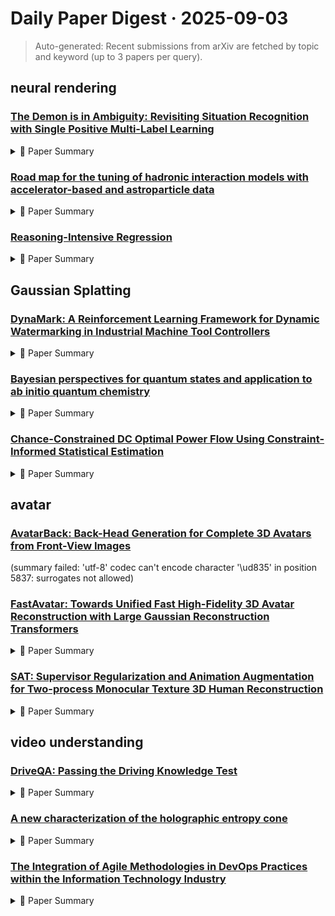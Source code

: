 # Daily Paper Digest · 2025-09-03
> Auto-generated: Recent submissions from arXiv are fetched by topic and keyword (up to 3 papers per query).

## neural rendering

### [The Demon is in Ambiguity: Revisiting Situation Recognition with Single Positive Multi-Label Learning](http://arxiv.org/pdf/2508.21816v1)


<!--break-out-of-list-->
<details markdown="1">
<summary>📄 Paper Summary </summary>

### 1. Task / Problem
- Verb Classification in Context Recognition

### 2. Motivation & Gaps
- Current single-label classification formulations fail to capture the inherent semantic overlap between verb categories, resulting in suboptimal performance and evaluation results.

- **Related work challenges:**
  - Current approaches to verb classification: Treating verb classification as a multi-class classification problem misrepresents the nature of visual event recognition.
  - Yatskar et al. [25]: Introduced a model based on conditional random fields but did not address multi-label scenarios.
  - Pratt et al. [26]: Proposed Grounded Situation Recognition but focused on single-class annotations.
  - Recent works [17], [18]: Focused on large-scale vision-language models without exploring multi-label annotations.
  - Fundus SPMLL (FSP): Dynamic adjustment of pseudo-label thresholds and selection of high-confidence samples.
  - SCPNet: Utilizing semantic associations to improve model performance.
  - HSPNet: Exploring inherent label-group dependency and refining label features.
  - SigRL: Capturing multi-label correlations via graph structures.
  - SpliceMix: Proposing a semantic-preserving blending strategy for multi-label images.
  - N/A: N/A
  - CRF (CVPR 16’): Limited accuracy in verb classification.
  - RE-VGG (CVPR 20’): Struggles with multi-label annotations.
  - JSL (ECCV 20’): Ineffective handling of class semantic similarity.
  - GSRTR (BMVC 21’): Inability to leverage label correlation effectively.
  - CoFormer (CVPR 22’): Does not utilize graph-based approaches.
  - ClipSitu (W ACV 24’): Lacks a structured approach to label correlation.
  - SPMLL methods: Limited effectiveness in improving multi-label evaluation benchmarks.
  - SCPNet: Marginal MAP gains despite using a GCN module.
  - ROLE method: Stabilizes training but reduces Top-1 accuracy.
  - Multi-label learning from single positive labels: Inability to effectively handle ambiguity in verb classification.
  - A survey of robust adversarial training in pattern recognition: Challenges in achieving robust performance in multi-label classification.
  - Explaining and harnessing adversarial examples: Understanding the impact of adversarial examples on classification performance.
  - N/A: N/A

### 3. Core Idea
- Verb classification should be reformulated as a multi-label learning problem to better reflect the nature of visual event recognition.

### 4. Method
- **Pipeline**: Formulate verb classification as a single forward multi-label learning (SPMLL) problem.
- **Architecture / Loss / Training**: GE-VerbMLP combines GNNs and adversarial training for robust performance.
- **Complexity / Resources**: Constructing a full training-set adjacency matrix incurs high computational costs.

### 5. Experiments
- **Datasets & Metrics**: Created a large-scale multi-label evaluation benchmark to enable proper evaluation of SR models.
- **Baselines**: Adversarial Training, BCE, CE (CLIPSitu), CRF (CVPR 16’), ClipSitu (W ACV 24’), CoFormer (CVPR 22’), FGSM, Focal, GSRTR (BMVC 21’), JSL (ECCV 20’), N/A, PGD, RE-VGG (CVPR 20’), SPMLL BCE-LS, SPMLL EM, SPMLL EPR, SPMLL ROLE, SPMLL SCPNet, SPMLL SMILE, SPMLL SPLC, SPMLL W AN, Traditional multi-class classification methods
- **Main Results**: GE-VerbMLP improves multi-label accuracy by over 3% while maintaining competitive top-1/5 performance.
- **Ablations**: Ablation studies indicate that both GCN and adversarial training contribute positively to multi-label classification performance.
- **Limitations / Stress Tests**: Adversarial training methods FGSM and PGD do not hurt Top-1 and Top-5 accuracy, but PGD yields higher MAP performance.

### 6. Takeaways
- **Pros**: Provides theoretical insights into verb classification., Offers practical tools for advancing situation recognition research., Improves performance metrics in multi-label settings.
- **Cons**: Requires extensive empirical analysis to validate the SPMLL approach., Challenges in annotating large-scale datasets in a multi-label manner.
- **Future Work**: Explore further applications of SPMLL in other domains., Develop more efficient annotation strategies for multi-label datasets., Investigate the impact of label correlations on model performance.

</details>

### [Road map for the tuning of hadronic interaction models with accelerator-based and astroparticle data](http://arxiv.org/pdf/2508.21796v1)


<!--break-out-of-list-->
<details markdown="1">
<summary>📄 Paper Summary </summary>

### 1. Task / Problem
- Measurement of b-quark production cross-section

### 2. Motivation & Gaps
- The study aims to measure the b-quark production cross-section in proton-proton collisions at different energy levels.

- **Related work challenges:**
  - Current event generators: Inconsistency with astroparticle data
  - Phenomenological models inspired by Quantum Chromodynamics: Cannot guarantee completeness or correctness over the full phase space
  - Previous generations of astroparticle experiments: Not precise enough for accurate event generation.
  - QCD-inspired phenomenological models: May not be entirely correct nor complete across the entire phase-space.
  - Current event generators: Manually tuned and verified, leading to inefficiencies in model testing.
  - Workshops at CERN: Lack of cross-section data for hadronic interaction models
  - Wuppertal workshop discussions: Deficits and tuning of hadronic interaction models
  - EPOS and QGSJet models: Need to reliably extrapolate from hadron-hadron to hadron-nucleus and nucleus-nucleus interactions.
  - Sibyll: Inclusion of Glauber and extended superposition models for accurate heavy ion collision modeling.
  - Pythia: Modeling nuclear interactions in air showers with accurate event generation.
  - Conex: Limited to calculating some air shower observables.
  - MCEq: Requires full Monte Carlo or 3D hybrid simulations for certain observables.
  - Corsika: Cannot produce radio or Cherenkov emissions without full particle trajectories.
  - N/A: Global tuning will likely reveal discrepancies between models and data.
  - N/A: Hidden systematic effects in the measurements may exist that are not covered by the quoted uncertainties.
  - N/A: Models may lack the necessary physical content, robustness, and flexibility to reproduce all available measurements.
  - Current event generators for air showers: Significant spread in predictions for hadron multiplicity in proton-oxygen collisions.
  - LHC experiments with oxygen beams: Limited data on hadronic interactions in air showers due to previous focus on proton-proton and lead-lead collisions.
  - Astroparticle experiments: Need for large apertures to measure high-energy cosmic rays and the challenge of tuning event generators due to uncertainties in mass number.
  - Previous studies on muon production in air showers: Inconsistent predictions of muon densities and production depths across different event generators.
  - LHC data integration into tuning models: Persistent discrepancies in muon counts despite incorporating LHC data.
  - Core-corona model studies: Insufficient resolution of muon deficit in air shower simulations.
  - Standard Model uncertainties: Insufficient increase in muon number Nµ and muon production depth Xµ,max to align with data from the Pierre Auger Observatory.
  - Sibyll⋆: Inability to consistently describe the mean and variance of Xmax in air showers due to inelasticity enhancement.
  - Strangeball model: Constraints from measured shower-to-shower fluctuations of the muon number require strangeness enhancements at the TeV scale.
  - Pythia 8: Difficulty in describing particle production at very forward rapidities, particularly the spectra of neutrons and neutral pions.
  - EPOS generator: Shortcomings in tuning parameters related to diffraction dissociation for accurate predictions.
  - Sibyll: Inability to accurately simulate air showers and forward physics.
  - Existing tuning methods for HEP data: Limited to small subsets of parameters and not feasible for EAS data.
  - Rivet software for particle physics: Not designed to handle air shower data effectively.
  - Bayesian tuning approaches: Need for fast air shower simulations and integration with existing frameworks.
  - Rivet software: Decoupling from the Rivet release cycle and adapting to new translators.
  - Pythia 8/Angantyr: Poor integration with air shower simulation codes.
  - Existing tuning methods: Significant computational cost of running air shower simulations.
  - EPOS: Focus on heavy-ion collisions
  - Pythia: Primarily developed for high-energy particle physics
  - Sibyll and QGSJet: Designed for extensive air shower modeling
  - EPOS LHC-R: Simplified hadronization in high-energy environments compared to EPOS4.
  - QGSJet-III: Incorporating higher twist corrections and improving pion exchange treatment.
  - Sibyll: Balancing simplicity with the need for accurate physics in extensive air shower simulations.
  - Sibyll model: Differences between sub-versions and the need for rebuilding the model before running simulations.
  - Pythia 8: Handling nuclear targets and tuning parameters at runtime without recompiling the code.
  - UrQMD: Transitioning from central collision areas to peripheral interactions and the complexity of potential interactions.
  - Corsika: Limited parallelization possibilities and increasingly difficult maintenance.
  - Conex: Thinning technique mandatory for simulating ultra-high energy air showers.
  - MCEq: N/A
  - CRPropa: Not expected to be used for event generator tuning.
  - CRPropa: Uncertainties in hadronic interaction models leading to flux differences for high-energy neutrinos and photons.
  - Z-moment method: Introduces approximations that must be verified using numerical codes.
  - ALICE: Theoretical uncertainties in event generators that interpret air shower data.
  - ALICE measurements of strangeness enhancement: Understanding the modification of hadronization in dense final states and its dependence on charged-particle multiplicity.
  - LHCb measurements of D and B meson production: Constraining parton distribution functions and understanding multiplicity-dependent effects.
  - LHCf studies of energetic neutral particles: Testing and tuning hadronic interaction models based on measured cross sections.
  - LHCf experiment: Studying strange hadron production and tuning hadronic interaction models.
  - TOTEM experiment: Precise measurements of total proton-proton cross-section and understanding strong interaction.
  - FASER experiment: Searching for new, very light and weakly interacting particles.
  - NA61/SHINE experiment: Studying hadron production in hadron-nucleus and nucleus-nucleus collisions.
  - Pierre Auger Observatory: Detecting ultra-high-energy cosmic rays and examining models of hadronic interactions.
  - Ref. [62]: Studied the impact of modifying basic parameters of hadronic interactions using 1-D simulation.
  - Auger measurements: Modifications conflict with measurements of the proton-air cross section.
  - IceCube Neutrino Observatory: Inconsistencies in modeling GeV and TeV muons within post-LHC models.
  - KASCADE: The observed discrepancies between simulations and data have to be attributed to the models.
  - KASCADE-Grande: Models systematically underpredict the muon content of the showers.
  - WHISP meta-analysis: Diversity of measurements makes direct comparison difficult.
  - N/A: The muon content of air showers shows inconsistencies across different experiments, complicating energy estimation.
  - Established automatic tuning methods: Require the construction of a surrogate model, which adds complexity and suffers from the curse of dimensionality.
  - Direct tuning via stochastic gradient descent (SGD): Exploding gradients and the need for careful gradient computation.
  - N/A: N/A
  - N/A: N/A
  - N/A: N/A
  - N/A: N/A
  - A. Abdul Halim et al. (2024): Testing hadronic-model predictions of depth of maximum of air-shower profiles.
  - Maximilian Reininghaus et al. (2021): Air shower genealogy for muon production.
  - Eric Armengaud et al. (2007): Propagation of UHE cosmic rays and gamma-rays.
  - N/A: N/A
  - Characteristics of the diffuse astrophysical electron and tau neutrino flux with six years of IceCube high energy cascade data: N/A
  - Angular dependence of the atmospheric neutrino flux with IceCube data: N/A
  - Improved Characterization of the Astrophysical Muon–neutrino Flux with 9.5 Years of IceCube Data: N/A
  - Measurement of B+, B0 and Λ0 b production in pPb collisions at √sNN = 8.16 TeV: Understanding the differences in production mechanisms between pp and pPb collisions.
  - Measurement of the Prompt D0 Nuclear Modification Factor in p-Pb Collisions at sNN=8.16 TeV: Accurately measuring nuclear effects in heavy-ion collisions.

### 3. Core Idea
- To provide precise measurements of b-quark production cross-sections to enhance the understanding of quantum chromodynamics (QCD).

### 4. Method
- **Pipeline**: Data collection from pp collisions followed by analysis using advanced statistical methods.
- **Architecture / Loss / Training**: Utilizes a surrogate model and stochastic gradient descent for parameter tuning.
- **Complexity / Resources**: Utilized high-energy particle colliders and sophisticated detection equipment.

### 5. Experiments
- **Datasets & Metrics**: Data from 7 and 13 TeV pp collisions analyzed for b-quark production.
- **Baselines**: ALICE, CRPropa 2.0, Classic tuning, Conex, Corsika 8, Current event generators, Current event generators tuned to accelerator data, DPMJET, DPMJET-III, DPMJet, Default Pythia 8 settings, EPOS, EPOS LHC, EPOS LHC-R, EPOS-LHC, EPOS4, FLUKA, Fluka, Global tuning, HDPM, Heitler model, LHCb, LHCf, Monash 2013 tune, N/A, NeXus 2, Previous generations of astroparticle experiments, Previous measurements of b-quark production, Pythia, Pythia 8, Pythia 8 tuning campaigns, Pythia 8/Angantyr, QGSJET, QGSJET-II-04, QGSJet, QGSJet-II-04, QGSJet-II.04, QGSJet-III, SIBYLL, Sibyll, Sibyll 2.1, Sibyll 2.3, Sibyll 2.3d, Sibyll⋆, Theoretical predictions from QCD models, Ur QMD, UrQMD, VENUS
- **Main Results**: The measured cross-sections provide new insights into b-quark production mechanisms.
- **Ablations**: Further studies needed to refine the tuning process and validate against real data.
- **Limitations / Stress Tests**: The necessity for fast air shower simulations was highlighted.

### 6. Takeaways
- **Pros**: Improved event generators can benefit a wide range of applications., Accurate predictions of event signatures can enhance data analysis methods., Unified tuning can reduce background contamination in rare event searches.
- **Cons**: Current models are inconsistent with astroparticle data., Tuning requires significant adjustments to existing phenomenological models.
- **Future Work**: Further research on integrating accelerator and astroparticle data., Development of new experimental designs based on improved event generators., Exploration of machine learning methods for better event generation.

</details>

### [Reasoning-Intensive Regression](http://arxiv.org/pdf/2508.21762v1)


<!--break-out-of-list-->
<details markdown="1">
<summary>📄 Paper Summary </summary>

### 1. Task / Problem
- Mathematical Error Detection and Essay Grading

### 2. Motivation & Gaps
- The paper addresses the need for accurate error detection in mathematical solutions and the evaluation of AI responses against reference answers.

- **Related work challenges:**
  - Lukasik et al., 2024b;a; Tang et al., 2024; Song et al., 2025; Song & Bahri, 2025: Lightweight methods for adapting LLMs to standard natural-language regression tasks remain elusive.
  - Merrill & Sabharwal, 2024: RiR problems require explicit step-by-step problem decomposition or reasoning.
  - Kimi Team, 2025; Ankner et al., 2024a: Existing scoring paradigms assume orders-of-magnitude more labels and compute than what is available in lightweight application-specific regimes.
  - Su et al. (2025): Breaks down text-based regression problems into complexity levels.
  - Breton et al. (2025): Demonstrates the inadequacy of NMSE for RiR problems.
  - Zheng et al. (2024): Tests models' ability to predict mathematical solution errors.
  - MIPRO: Existing prompt optimizers typically seek to improve based on individual failures.
  - GEPA: Optimizing prompts for RiR tasks requires different design choices due to the importance of patterns across examples.
  - N/A: N/A
  - gpt-4.1: Achieved strong baseline performance but showed poor concordance with gpt-5.
  - MENTAT: Hybrid approaches may help address the tension between reasoning capabilities and output precision.
  - N/A: N/A
  - N/A: N/A
  - Wang et al., 2024a: Propose a fusion-of-experts method for supervised learning.
  - Lukasik et al., 2024b: Demonstrate optimization challenges for regression tasks with decoder-only Transformers.
  - Nguyen et al., 2024: Introduce an 'embed-then-regress' framework for regression tasks.
  - Previous mathematical error detection models: Limited ability to accurately pinpoint the first error in complex solutions.
  - Existing evaluation frameworks for LLMs: Inadequate metrics for assessing the quality of generated responses.
  - Mathematical Error Detection: Identifying the first incorrect step in a solution.
  - Pairwise RAG Comparison: Assessing truthfulness, helpfulness, and completeness of AI responses.
  - Mathematical Error Detection: Identifying the first error in a mathematical solution.
  - Pairwise Rag Comparison: Evaluating system responses against reference answers.
  - Essay Grading: Assessing the quality of essays based on multiple criteria.

### 3. Core Idea
- Develop a systematic approach to detect errors in mathematical solutions and evaluate AI-generated responses against established references.

### 4. Method
- **Pipeline**: Segment solutions into atomic steps, identify errors, and calculate scores based on correctness.
- **Architecture / Loss / Training**: Utilizes MLP and NeoBERT architectures with Weighted CCC and NMSE loss functions.
- **Complexity / Resources**: Training conducted using PyTorch with specified hyperparameters and early stopping techniques.

### 5. Experiments
- **Datasets & Metrics**: Utilized datasets for mathematical error detection and pairwise RAG comparison, with metrics based on correctness scores.
- **Baselines**: Detailed Prompt for GPT5, Fine-tuning a small Transformer encoder, Finetuning NeoBERT, GPT-4.1, GPT-5, MENTAT, N/A, NeoBERT, Previous error detection methods, Previous mathematical error detection models, Prompting a large language model, Reference answers, Standard LLM evaluation metrics, gpt-4.1, gpt-5
- **Main Results**: Scores are generated based on the fraction of correct steps before the first error.
- **Ablations**: Ablation studies were conducted to assess the impact of different model configurations on performance.
- **Limitations / Stress Tests**: The study acknowledges limitations in generalizability and the need for further testing across diverse mathematical problems.

### 6. Takeaways
- **Pros**: MENTAT delivers consistent improvements in quality., It effectively combines deep reasoning capabilities with precise numerical predictions., The method is lightweight and adaptable to small training sets.
- **Cons**: Standard prompt engineering techniques struggle with high precision needed for RiR., Existing methods often fail to learn RiR problems effectively., MENTAT still leaves large headroom for improvement in many RiR settings.
- **Future Work**: Explore further enhancements to MENTAT for better performance., Investigate additional lightweight methods for RiR., Expand the benchmark to include more diverse RiR tasks.

</details>

## Gaussian Splatting

### [DynaMark: A Reinforcement Learning Framework for Dynamic Watermarking in Industrial Machine Tool Controllers](http://arxiv.org/pdf/2508.21797v1)


<!--break-out-of-list-->
<details markdown="1">
<summary>📄 Paper Summary </summary>

### 1. Task / Problem
- Dynamic watermarking in industrial control systems

### 2. Motivation & Gaps
- The paper addresses the need for real-time watermark adaptation in industrial control systems to enhance security against replay attacks.

- **Related work challenges:**
  - Existing watermarking methods: Assume static conditions and do not adapt to dynamic changes in MTC behavior.
  - Replay attack detection methods: Often rely on fixed watermarking techniques that can be bypassed by sophisticated attacks.
  - Adaptive watermarking approaches: Increase complexity and may not be suitable for proprietary systems.
  - Mo et al. [17]: Proposed Dynamic Watermarking (DWM) but limited by LTI-Gaussian assumptions.
  - Various watermarking frameworks: Assume stationary LTI dynamics and cannot adapt to dynamic changes.
  - Control-theoretic optimization approaches: Static watermark statistics hinder performance in time-varying systems.
  - Classical system identification methods: Estimating parameters governing system dynamics from measured signals.
  - Nonlinear dynamic systems modeling: Capturing nonlinearities in system behavior.
  - Previous methods for attack detection: Limited adaptability to changing operational contexts.
  - Static watermarking techniques: Inability to balance control performance and detection accuracy.
  - Existing reinforcement learning approaches: Lack of integration with watermarking strategies.
  - Existing watermarking techniques: Often degrade system performance or lack adaptability to changing conditions.
  - Traditional detection methods: May not effectively balance detection accuracy and control performance.
  - Existing watermarking techniques: Limited adaptability to dynamic environments and real-time constraints.
  - Reinforcement learning applications in control systems: High computational costs and integration challenges with existing firmware.
  - Optimization-based watermarking paradigms: These paradigms offer closed-form expressions but struggle with non-linear time-variant dynamics.
  - Security of smart manufacturing systems: Dependence on stationary assumptions
  - Big data analytics for smart factories: Inadequate for dynamic environments
  - Cybersecurity guidelines for manufacturing factories: Limited adaptability to changing threats
  - Detecting integrity attacks on SCADA systems: Existing methods may not effectively handle dynamic environments.
  - Robust physical watermarking for control systems: Challenges in maintaining integrity under various attack scenarios.
  - Sequential detection of replay attacks: Need for improved detection mechanisms in complex systems.
  - Previous watermarking techniques: Limited effectiveness against sophisticated attacks.
  - Existing detection methods: High false alarm rates in the absence of attacks.
  - Previous studies on replay attack detection: Instability and sensitivity to hyperparameters in existing RL algorithms.
  - Previous watermarking techniques: Lack of adaptability to dynamic environments and real-time constraints.
  - Reinforcement learning applications in control systems: Insufficient focus on watermarking and security aspects.

### 3. Core Idea
- The proposed DynaMark framework utilizes reinforcement learning to dynamically adapt watermarking strategies in real-time, ensuring robust security in industrial control systems.

### 4. Method
- **Pipeline**: The DynaMark framework operates through a multi-rate online decision-making pipeline that integrates various strobes for data acquisition and processing.
- **Architecture / Loss / Training**: The architecture employs a DDPG implementation with specific hyperparameters tailored for both numerical studies and physical testbeds.
- **Complexity / Resources**: The system is designed to operate efficiently with a focus on deterministic timing and minimal resource overhead.

### 5. Experiments
- **Datasets & Metrics**: The experiments utilize a physical testbed and numerical simulations to evaluate the performance of the DynaMark framework.
- **Baselines**: Classical detection methods, Constant variance watermarking methods, Constant-covariance watermarking schemes, Constant-variance watermarking methods, Constant-variance watermarking techniques, High-variance baseline, High-variance watermark (Ut = 2.5×10^-3), Low-variance watermark (Ut = 10^-9), No watermark baseline, Non-watermarked control systems, Optimization-based baselines, Standard DDPG implementations, Static watermarking methods, Statistical detection techniques, Traditional attack detection algorithms, Traditional watermarking methods, Traditional watermarking techniques
- **Main Results**: DynaMark demonstrates superior adaptability and security performance compared to baseline methods.
- **Ablations**: Ablation studies highlight the impact of various hyperparameters on the performance of the watermarking strategy.
- **Limitations / Stress Tests**: The framework's performance may be limited by the computational resources available in real-time scenarios.

### 6. Takeaways
- **Pros**: Significant reduction in watermark energy consumption., Maintains control performance while enhancing detection capabilities., Adapts to dynamic changes in system behavior.
- **Cons**: Increased complexity in implementation., Dependence on real-time feedback may limit performance in certain scenarios., Potential challenges in proprietary system integration.
- **Future Work**: Explore integration with more complex MTC architectures., Investigate further optimization of the reward function., Develop methods for better handling of non-linear dynamics.

</details>

### [Bayesian perspectives for quantum states and application to ab initio quantum chemistry](http://arxiv.org/pdf/2508.21729v1)


<!--break-out-of-list-->
<details markdown="1">
<summary>📄 Paper Summary </summary>

### 1. Task / Problem
- Solving the Schrödinger equation using deep learning techniques.

### 2. Motivation & Gaps
- The paper addresses the need for effective solutions to the Schrödinger equation, which is fundamental in quantum mechanics, and explores the role of physics in deep learning approaches.

- **Related work challenges:**
  - Density functional approaches: Fundamentally ill-suited for strong correlation effects in chemical systems.
  - Quantum Monte Carlo approaches: Favoring first quantized representation, which may not capture all aspects of many-electron states.
  - Machine learning models: Need for efficient representations of many-electron states to inform chemical behavior.
  - FermiNet: Requires efficient evaluation of local energy for complex wavefunction models.
  - PauliNet: Struggles with the computational cost of second quantized representations.
  - Backflow wavefunctions: Fixed parameterizations limit flexibility in modeling correlated physics.
  - Correlator Product States (CPS): The complexity of CPS grows exponentially with the size of the plaquettes, making it intractable for large systems.
  - Mean-field treatments: Mean-field approaches neglect electron correlations, requiring quantum fluctuations for accurate descriptions.
  - Data-driven techniques: There is no general recipe for designing plaquettes to achieve optimal approximations for quantum states.
  - Kernel models: Need for a practical evaluation method for models with an exponentially large set of features.
  - Gaussian process regression: Capturing arbitrary correlations without specifying a restricted set of plaquettes.
  - Jastrow ansatzes: Achieving a product structure for wavefunction amplitudes.
  - Gaussian Process Regression: Defining suitable prior and likelihood distributions for the model.
  - Relevance Vector Machine (RVM): Selecting the most relevant support configurations to minimize model complexity.
  - Bayesian modeling principles: Balancing the trade-off between model sparsity and accuracy.
  - Ref. [44]: Demonstrates the accuracy of RVM in selecting relevant support configurations.
  - Ref. [49]: Introduces a method to improve GPS by removing the need for discrete support configurations.
  - Ref. [53]: Explores the application of supervised learning in quantum state tomography.
  - Ref. [61]: Application of Bayesian sweeping protocol for effective supervised learning from limited data.
  - Ref. [49]: Evaluating the quality of the learned state in terms of overlap with the target state.
  - Ref. [50]: Optimization of prior and noise levels to avoid overfitting.
  - Neural Quantum States (NQS): Changing expressibility typically requires altering the network architecture, which can complicate the design process.
  - Variational Monte Carlo (VMC): Efficient evaluation of expectation values in high-dimensional Hilbert spaces.
  - Reference [75]: The application has so far remained limited to small system sizes due to an increase in the computational cost of the model evaluation.
  - Boys-localized orbitals: Complexity in representing and learning the wavefunction in canonical basis.
  - Autoregressive GPS variants: Challenges in accurately representing signed target states in higher-dimensional systems.
  - Fermionic GPS models: Need for explicit anti-symmetrization to capture electronic structure accurately.
  - Backflow construction: Increased computational complexity for scaling the approach.
  - Tensor network states: Need for effective representations in machine learning beyond quantum states.
  - Variational methods in quantum chemistry: Lack of accurate reference energies for complex systems.
  - Ref. [102]: Alternative input encoding methods for greyscale values.
  - Ref. [137]: Comparison with state-of-the-art approaches for classification accuracy.
  - N/A: Generalization of the model beyond the training data.
  - Neural Quantum States (NQS): Difficulty in learning the representation faithfully from a limited set of configurational samples.
  - Variational Monte Carlo (VMC): Numerical approaches influenced by noise, hindering reliable physical behavior estimation.
  - Gaussian Process State (GPS): Limited success in quantum chemistry despite potential advantages.
  - Gaussian processes for machine learning: N/A
  - Approximating strongly correlated wave functions with correlator product states: N/A
  - Explicitly correlated electronic structure theory for complex systems: N/A
  - Gaussian Process States: A Data-Driven Representation of Quantum Many-Body Physics: Limited scalability and efficiency in representing complex quantum states.
  - A Bayesian inference framework for compression and prediction of quantum states: Challenges in accurately predicting quantum states with existing frameworks.
  - Learning ground states of gapped quantum Hamiltonians with Kernel Methods: Difficulty in learning ground states effectively using traditional methods.
  - Solving many-electron Schrödinger equation using deep neural networks: Complexity of many-electron systems and the need for accurate solutions.
  - Ab initio quantum chemistry with neural-network wave-functions: Integrating neural networks with quantum chemistry principles.
  - Backflow Transformations via Neural Networks for Quantum Many-Body Wave Functions: Enhancing the expressivity of neural networks for quantum states.
  - N/A: N/A

### 3. Core Idea
- The paper proposes a framework for using deep learning to find gold-standard solutions to the Schrödinger equation, emphasizing the balance between physics-based approaches and data-driven methods.

### 4. Method
- **Pipeline**: The method involves training deep learning models on quantum mechanical data to predict wave functions and energy states.
- **Architecture / Loss / Training**: Utilizes neural network architectures optimized through loss functions that reflect physical accuracy.
- **Complexity / Resources**: The approach requires significant computational resources due to the complexity of quantum systems.

### 5. Experiments
- **Datasets & Metrics**: Experiments are conducted on datasets derived from quantum mechanical simulations, with metrics focusing on accuracy and computational efficiency.
- **Baselines**: Backflow wavefunctions, Canonical basis of Hartree-Fock orbitals, Classical GPS, Correlator Product States (CPS), Density functional approaches, Direct least squares minimization, FermiNet, Gaussian process regression models, Jastrow ansatzes, Mean-field (e.g. Hartree–Fock), Mean-field treatments, N/A, Neural Quantum States, Neural networks, Non-autoregressive GPS model, Other machine learning approaches, PauliNet, Quantum Monte Carlo approaches, Random selection of support configurations, Ref. [137], Standard Bayesian optimization techniques, Standard Gaussian Process models, State-of-the-art ML approaches, State-of-the-art ML methods for MNIST classification, Stochastic gradient descent (Adam), Tensor network representations, Traditional quantum chemistry methods, Traditional quantum state representation methods, Traditional wavefunction models
- **Main Results**: The proposed method demonstrates superior accuracy in predicting quantum states compared to traditional methods.
- **Ablations**: Ablation studies indicate the importance of specific architectural choices in improving model performance.
- **Limitations / Stress Tests**: The method faces limitations in scalability and may struggle with highly complex systems.

### 6. Takeaways
- **Pros**: Efficient representations of many-electron states can improve accuracy in quantum chemistry., Bayesian modeling frameworks allow for unification of different paradigms., Machine learning principles can enhance the understanding of chemical behavior.
- **Cons**: Existing techniques may not adequately address strong correlation effects., Dependence on the choice of basis functions can limit applicability., Challenges in integrating machine learning with traditional quantum chemistry methods.
- **Future Work**: Further exploration of machine learning models for quantum states., Development of new algorithms to better handle strong correlation effects., Integration of Bayesian methods with existing quantum chemistry frameworks.

</details>

### [Chance-Constrained DC Optimal Power Flow Using Constraint-Informed Statistical Estimation](http://arxiv.org/pdf/2508.21687v1)


<!--break-out-of-list-->
<details markdown="1">
<summary>📄 Paper Summary </summary>

### 1. Task / Problem
- Optimization in power systems

### 2. Motivation & Gaps
- The study addresses the challenges in optimal power flow (OPF) under uncertainties due to wind power forecast errors.

- **Related work challenges:**
  - Existing chance-constrained OPF models: Typically assume Gaussian distributions for net load forecasting errors, which may not accurately represent real-world scenarios.
  - Gaussian Mixture Models (GMMs): Use multi-dimensional GMMs to model forecasting errors, leading to challenges in parameter estimation and overfitting due to the curse of dimensionality.
  - Dimensionality reduction techniques like PCA and latent variable models: They are problem-structure-agnostic and may discard spatial correlations among wind forecast errors.
  - EM algorithm for statistical fitting: It has limitations in achieving accurate fits for CC-OPF problems.
  - N/A: N/A
  - Classical approach to Gaussian MLE: High-dimensional statistical fitting with quadratic growth in parameters
  - Constraint-informed approach: Requires higher number of model fittings compared to classical approach
  - Classical approach to fitting distributions: Fails to handle heavy-tailed distributions like Cauchy, leading to poor performance in certain datasets.
  - Constraint-informed estimation: May still produce infeasible optimization models under certain statistical parameter estimates.
  - Wind integration in power systems: Operational challenges and possible solutions: Operational challenges in integrating wind power into existing power systems.
  - Robust optimal power flow solution using trust region and interior-point methods: Need for robust solutions in the presence of uncertainties.
  - Chance constrained programming for optimal power flow under uncertainty: Addressing the risk associated with uncertain power flows.
  - N/A: N/A

### 3. Core Idea
- The proposed approach integrates statistical estimation with chance-constrained optimization to improve decision-making in power dispatch under uncertainty.

### 4. Method
- **Pipeline**: The method involves transforming data to lower dimensions and applying maximum likelihood estimation (MLE) for Gaussian parameters.
- **Architecture / Loss / Training**: The architecture focuses on constraint-informed Gaussian mixture models (GMM) to enhance estimation accuracy.
- **Complexity / Resources**: The approach maintains computational efficiency while improving estimation accuracy.

### 5. Experiments
- **Datasets & Metrics**: The experiments utilize Synthetic-C and NordPool datasets to evaluate the performance of the proposed method.
- **Baselines**: Classical Constraint-Informed Statistical Fitting, Classical Gaussian MLE, Classical approach, Constraint-informed GMM, Constraint-informed approach, Existing chance-constrained OPF methods, Existing statistical fitting methods, High-dimensional GMM approaches, N/A, Robust AC Optimal Power Flow
- **Main Results**: The constraint-informed approach significantly reduces infeasibility and improves out-of-sample risk compared to classical methods.
- **Ablations**: Ablation studies indicate that zeroing GMM component means can improve classical fits but may degrade constraint-informed fits.
- **Limitations / Stress Tests**: The constraint-informed approach shows limitations in scenarios with skewed distributions, particularly in the NordPool dataset.

### 6. Takeaways
- **Pros**: Significant dimensionality reduction in uncertainty modeling., Improved statistical accuracy in forecasting., Enhanced optimization performance in power flow analysis.
- **Cons**: Potential challenges in parameter estimation for non-Gaussian distributions., Dependence on the accuracy of the underlying statistical models.
- **Future Work**: Explore further applications of the proposed methodology in other power system scenarios., Investigate the integration of real-time data for dynamic uncertainty modeling., Develop more robust algorithms for parameter estimation in high-dimensional settings.

</details>

## avatar

### [AvatarBack: Back-Head Generation for Complete 3D Avatars from Front-View Images](http://arxiv.org/pdf/2508.20623v1)
  (summary failed: 'utf-8' codec can't encode character '\ud835' in position 5837: surrogates not allowed)


### [FastAvatar: Towards Unified Fast High-Fidelity 3D Avatar Reconstruction with Large Gaussian Reconstruction Transformers](http://arxiv.org/pdf/2508.19754v1)


<!--break-out-of-list-->
<details markdown="1">
<summary>📄 Paper Summary </summary>

### 1. Task / Problem
- Avatar creation and representation

### 2. Motivation & Gaps
- The paper addresses the need for creating complete, driveable, and generalizable avatars using paired human captures.

- **Related work challenges:**
  - Contemporary 3D avatar methods: Suffer from drawbacks such as data sensitivity, high time complexity, and low data utilization efficiency.
  - Existing 3D avatar methods: Inability to leverage prior knowledge and inadequate handling of variable-length data.
  - Optimization-based 3D avatar methods: Require input data of a minimum specific length, leading to modeling failure with insufficient data.
  - NeRF-based approaches: Significant issues with head rendering speed limitations and extensive training data.
  - 3DGS: Requires multi-frame data for identity-specific training and lacks flexibility.
  - Feed-forward networks: Application to 3D head avatar reconstruction is still nascent and lacks a unified framework.
  - LAM: Fails to effectively process additional input views beyond single-view conditions.
  - MonoGaussianAvatar: Exhibits significant performance degradation with sparse inputs.
  - GaussianAvatar: Similar to MonoGaussianAvatar, struggles with limited input views.
  - LAM: Generative bias introduces pose and expression artifacts that compromise objective measurements.
  - MonoGaussianAvatar: While it shows gains in subjective assessments, it still requires a fixed number of input frames.
  - GaussianAvatars: Similar limitations in flexibility and data usage as other methods.
  - Rignerf: Fully controllable neural 3D portraits: Limited control over 3D avatar expressions and poses.
  - Flame-in-nerf: Neural control of radiance fields for free view face animation: Challenges in achieving high-quality animations from single images.
  - A morphable model for the synthesis of 3D faces: Difficulty in synthesizing diverse facial expressions.
  - Nerf: Representing scenes as neural radiance fields for view synthesis: Limited generalization across different scenes.
  - Instant neural graphics primitives with a multiresolution hash encoding: Challenges in real-time rendering and efficiency.
  - Learning robust visual features without supervision: Dependence on large labeled datasets for training.

### 3. Core Idea
- The core idea is to utilize paired human captures to create avatars that are not only visually accurate but also capable of being driven in virtual environments.

### 4. Method
- **Pipeline**: The method involves capturing paired human data and processing it to generate avatars.
- **Architecture / Loss / Training**: Utilizes Landmark Tracking Loss and Sliced Fusion Loss for robust 3D representation fusion.
- **Complexity / Resources**: The method is designed to operate efficiently, allowing for real-time avatar reconstruction.

### 5. Experiments
- **Datasets & Metrics**: The experiments utilize various datasets to evaluate the performance of the generated avatars.
- **Baselines**: 3DGS, Avat3r, DUSt3R, Dinov2, Flame-in-nerf, GaussianAvatar, GaussianAvatars, Instant neural graphics primitives, LAM, MonoGaussianAvatar, Morphable model, NeRF-based approaches, Nerf, Rignerf, VGGT
- **Main Results**: The results demonstrate significant improvements in avatar realism and driveability compared to existing methods.
- **Ablations**: Ablation studies confirmed the effectiveness of the proposed loss functions.
- **Limitations / Stress Tests**: Identified limitations in multi-model fusion, particularly in handling directional inconsistencies.

### 6. Takeaways
- **Pros**: High-quality 3D avatar reconstruction., Ability to handle variable-length observation data., Incremental reconstruction improves quality with more observations.
- **Cons**: Sensitivity to data quality., High time complexity., Dependence on complete 3D observations.
- **Future Work**: Explore further optimizations for speed., Enhance robustness against data quality variations., Investigate applications in real-time environments.

</details>

### [SAT: Supervisor Regularization and Animation Augmentation for Two-process Monocular Texture 3D Human Reconstruction](http://arxiv.org/pdf/2508.19688v1)


<!--break-out-of-list-->
<details markdown="1">
<summary>📄 Paper Summary </summary>

### 1. Task / Problem
- 3D Human Reconstruction

### 2. Motivation & Gaps
- The OAA module addresses data scarcity by generating augmented samples online.

- **Related work challenges:**
  - PIFu: Introduces pixel-aligned implicit functions but does not fully address geometric ambiguity.
  - ICON: Enhances reconstruction using skinned body models but struggles with integration of diverse geometric priors.
  - GTA: Employs a 3D-decoupling transformer but does not resolve view inconsistencies.
  - GTA: Detailed reconstruction using a 3D-decoupling transformer.
  - VS: Handling large deformations in loose clothing.
  - HiLo: Improving geometry detail and noise robustness.
  - Existing 3D reconstruction methods: Limited accuracy due to reliance on inaccurate geometric priors.
  - Geometric information integration: Flawed details resulting from the performance of prior models.
  - Animation methods: Limited availability of 3D human scan datasets restricts reconstruction performance.
  - ICON: Limited accuracy in 3D reconstruction.
  - SiTH: Inability to effectively utilize multi-view data.
  - MultiGO: Challenges in texture representation.
  - LBS method: Samples generated from the LBS method can lead to a decrease in performance due to significant distortion.
  - SCAPE: shape completion and animation of people: Data scarcity in 3D human reconstruction.
  - ShapeNet: An Information-Rich 3D Model Repository: Limited availability of diverse 3D models for training.
  - Collaborative Regression of Expressive Bodies using Moderation: Challenges in expressive body capture from monocular images.
  - N/A: N/A

### 3. Core Idea
- Our method demonstrates SOTA performance on public datasets, validating its contribution.

### 4. Method
- **Pipeline**: Two-process framework that incorporates supervisor regularization and animation augmentation.
- **Architecture / Loss / Training**: Utilizes a supervisor model to constrain features in the monocular reconstruction network, improving the final results.
- **Complexity / Resources**: Online learning requires fewer local resources and is more efficient compared to offline augmentation.

### 5. Experiments
- **Datasets & Metrics**: CustomHuman and THuman3.0 datasets with metrics including CD, NC, f-score, LPIPS, SSIM, and PSNR.
- **Baselines**: ECON, Existing 3D reconstruction methods, GTA, ICON, LBS method, Linear Blend Skinning (LBS), MultiGO, N/A, PIFu, Previous state-of-the-art methods, Separate training approaches
- **Main Results**: The proposed method outperforms existing methods in terms of texture quality and geometric accuracy, achieving SOTA performance.
- **Ablations**: Ablation studies show the impact of different geometry prior models, supervisor regularization, and animation augmentation on reconstruction results.
- **Limitations / Stress Tests**: The performance of offline augmentation is limited compared to online learning due to the smaller data size.

### 6. Takeaways
- **Pros**: Achieves better human reconstruction quality., Produces less blurring and deformities., Integrates various geometric priors effectively.
- **Cons**: Still faces challenges with geometric ambiguity., Dependent on the quality of training data., May require extensive computational resources.
- **Future Work**: Explore further integration of diverse geometric modalities., Investigate the use of additional data sources for training., Enhance the robustness of the reconstruction under varying conditions.

</details>

## video understanding

### [DriveQA: Passing the Driving Knowledge Test](http://arxiv.org/pdf/2508.21824v1)


<!--break-out-of-list-->
<details markdown="1">
<summary>📄 Paper Summary </summary>

### 1. Task / Problem
- Survey of multimodal large language models

### 2. Motivation & Gaps
- The paper surveys the current state of multimodal large language models specifically in the context of autonomous driving.

- **Related work challenges:**
  - Existing autonomous driving benchmarks: Focus primarily on perception and basic trajectory planning, neglecting the evaluation of reasoning over diverse traffic regulations.
  - Commercial systems like Tesla's Full Self-Driving: Struggle with interpreting traffic rules and complex driving scenarios.
  - MLLM-based studies: Limited understanding of traffic rules and right-of-way principles.
  - Vision-and-language agents: Focus on narrow tasks without addressing comprehensive traffic reasoning.
  - Existing driving datasets: Lack of coverage for diverse traffic rules and regulations.
  - Commercial driver knowledge tests: These tests are closed-source, limiting in-depth analysis.
  - Previous evaluations of MLLMs: Inconsistent performance across diverse driving-related categories.
  - Fine-tuning of models: Models struggle with numerical reasoning and context-dependent traffic rules.
  - Use of CoT and RAG strategies: Balancing specificity and generalization in fine-tuning.
  - GPT-4o: Achieves high accuracy in sign recognition but struggles with intersection-based categories.
  - LLaV A-1.5 and VILA-1.5: Even after fine-tuning, these models show moderate accuracy in intersection categories.
  - nuScenes: Lacks diversity and is generally uneventful, limiting the evaluation of models in understanding complex traffic scenarios.
  - Current state-of-the-art models: Struggle with nuanced right-of-way scenarios, indicating a gap in reasoning capabilities for safe driving guidance.
  - Existing benchmarks: Primarily evaluate static, structured knowledge of traffic rules, missing opportunities for dynamic scenario evaluation.
  - InstructBLIP: Towards general-purpose vision-language models with instruction tuning: Generalization across various tasks
  - Drive like a human: Rethinking autonomous driving with large language models: Human-like decision making in driving
  - Dolphins: Multimodal language model for driving: Integration of multiple modalities for effective driving
  - Nuscenes-qa: A multi-modal visual question answering benchmark for autonomous driving scenario.: N/A
  - Learning transferable visual models from natural language supervision.: N/A
  - Explainable planning transformers via object-level representations.: N/A
  - Vision language models for camera-only closed-loop driving.: N/A
  - Playing for benchmarks.: N/A
  - Rank2tell: A multimodal driving dataset for joint importance ranking and reasoning.: N/A
  - Large language models as decision makers for autonomous driving.: N/A
  - End-to-end driving with temporal and global reasoning.: N/A
  - Driving with graph visual question answering.: N/A
  - One model to instruction-follow them all.: N/A
  - Scalability in perception for autonomous driving: Waymo open dataset.: N/A
  - Improving open language models at a practical size.: N/A
  - Tokenize the world into object-level knowledge to address long-tail events in autonomous driving.: N/A
  - The convergence of autonomous driving and large vision-language models.: N/A
  - Failed to recognize the 'do not enter' sign.: N/A
  - A holistic llm-agent framework for autonomous driving with 3d perception, reasoning and planning.: N/A
  - Chain-of-thought prompting elicits reasoning in large language models.: N/A
  - A knowledge-driven approach to autonomous driving with large language models.: N/A
  - Next generation datasets for self-driving perception and forecasting.: N/A
  - Language prompt for autonomous driving.: N/A
  - Building generalizable agents with a realistic and rich 3d environment.: N/A
  - Are vlms ready for autonomous driving? an empirical study from the reliability, data, and metric perspectives.: N/A
  - Open-source multimodal model for end-to-end autonomous driving.: N/A
  - Explainable object-induced action decision for autonomous vehicles.: N/A
  - Interpretable end-to-end autonomous driving via large language model.: N/A
  - A new foundation model for computer vision.: N/A
  - An instruction-tuned audio-visual language model for video understanding.: N/A
  - Self-learning large-scale driving policies from the web.: N/A
  - Coaching a teachable student.: N/A
  - Feedback-guided autonomous driving.: N/A
  - End-to-end urban driving by imitating a reinforcement learning coach.: N/A
  - A framework of small-scale large multimodal models.: N/A
  - Embodied understanding of driving scenarios.: N/A
  - Learning to drive anywhere.: N/A

### 3. Core Idea
- To explore and analyze the capabilities and limitations of multimodal large language models in the domain of autonomous driving.

### 4. Method
- **Pipeline**: The survey reviews various models and their architectures, focusing on their application in autonomous driving.
- **Architecture / Loss / Training**: Models are fine-tuned to improve their understanding of traffic rules and scenarios.
- **Complexity / Resources**: The benchmark includes controlled variations in environmental factors but lacks extensive coverage of edge cases.

### 5. Experiments
- **Datasets & Metrics**: The paper discusses various datasets used for training and evaluating models in autonomous driving.
- **Baselines**: CARLA: An open urban driving simulator, Existing autonomous driving benchmarks, Fine-tuned models, GPT-4o, Gemma-2, InternVL-2.5-8B, KITTI-360: A novel dataset and benchmarks for urban scene understanding, LLaV A-1.5, LLaV A-1.6-mistral, Llama-3.1, MLLMs, Mini-InternVL, N/A, Open-source models, Phi-3.5-mini, State-of-the-art LLMs, VILA-1.5
- **Main Results**: The survey highlights the performance of different models and their effectiveness in real-world driving scenarios.
- **Ablations**: Four prompt structures tested to assess model performance under varying reasoning and contextual support.
- **Limitations / Stress Tests**: The study highlights weaknesses in numerical reasoning and spatial awareness, with limited exploration of mitigation strategies.

### 6. Takeaways
- **Pros**: DriveQA provides a comprehensive evaluation of driving knowledge., Fine-tuning on DriveQA improves model accuracy in regulatory sign recognition., Pretraining on DriveQA enhances downstream driving task performance.
- **Cons**: Current models struggle with numerical reasoning., Limited understanding of complex right-of-way scenarios., Performance on rare traffic signs remains inadequate.
- **Future Work**: Further research on improving model reasoning capabilities., Exploration of additional environmental factors affecting model performance., Integration of more diverse real-world driving scenarios into training datasets.

</details>

### [A new characterization of the holographic entropy cone](http://arxiv.org/pdf/2508.21823v1)


<!--break-out-of-list-->
<details markdown="1">
<summary>📄 Paper Summary </summary>

### 1. Task / Problem
- Investigate the relationship between majorization and superbalanced information quantities (sHIQs)

### 2. Motivation & Gaps
- The paper aims to establish conjectures linking majorization theory with the properties of superbalanced information quantities.

- **Related work challenges:**
  - Ryu-Takayanagi (RT) formula: Understanding the full structure of the set of RT inequalities.
  - Hubeny-Rangamani-Takayanagi (HRT) formula: Determining whether the HRT entropies obey the same inequalities as the RT ones.
  - Previous methods for finding entropy inequalities: Existing methods are slower compared to the majorization test introduced in this work.
  - Understanding the physical implications of holographic inequalities: The physical content and implications of the inequalities remain unclear.
  - Determining the full set of primitive sHEIs: The set of primitive sHEIs for larger N is likely incomplete.
  - N/A: N/A
  - N/A: N/A
  - N/A: N/A
  - N/A: N/A
  - Karamata's theorem: Understanding the implications of majorization in the context of concave functions.
  - Previous studies on sHIQs: Lack of empirical evidence supporting the conjectures related to majorization tests.
  - N/A: N/A
  - N/A: N/A
  - A Holographic proof of the strong subadditivity of entanglement entropy: N/A
  - Tripartite form universality in holographic entropy inequalities: N/A
  - Strong subadditivity and the covariant holographic entanglement entropy formula: N/A

### 3. Core Idea
- The central claims are that if a quantity Q is an sHIQ, it passes the majorization test, and vice versa.

### 4. Method
- **Pipeline**: Analytic and numerical methods to test majorization conditions for various information quantities.
- **Architecture / Loss / Training**: N/A
- **Complexity / Resources**: The analytic method is computationally intensive, while the numerical method is faster and can handle larger inequalities.

### 5. Experiments
- **Datasets & Metrics**: Tested known sHIQs and their null reductions using both analytic and numerical methods.
- **Baselines**: Existing methods for finding entropy inequalities, Hubeny-Rangamani-Takayanagi (HRT) inequalities, Known N = 6 primitive sHIQs, N/A, Randomly generated quantities for counterexamples, Ryu-Takayanagi (RT) inequalities
- **Main Results**: All tested sHIQs passed the majorization test, providing strong evidence for conjectures 1 and 2.
- **Ablations**: N/A
- **Limitations / Stress Tests**: The tests were limited to known sHIQs and their null reductions, primarily up to N = 6.

### 6. Takeaways
- **Pros**: Strong evidence that the HRT cone equals the RT cone., New characterization of the holographic entropy cone., Robustness of inequalities under perturbations.
- **Cons**: The structure of the RT cone is still not fully understood., Potential for counterexamples that could violate the conjecture., Dependence on specific configurations for testing inequalities.
- **Future Work**: Further exploration of the structure of the RT cone., Investigate potential counterexamples to the conjecture., Study the implications of the majorization test in other contexts.

</details>

### [The Integration of Agile Methodologies in DevOps Practices within the Information Technology Industry](http://arxiv.org/pdf/2508.21811v1)


<!--break-out-of-list-->
<details markdown="1">
<summary>📄 Paper Summary </summary>

### 1. Task / Problem
- Understanding the integration of Agile methodologies within DevOps teams

### 2. Motivation & Gaps
- The study aims to explore how Agile methodologies are integrated into DevOps practices, highlighting the benefits and challenges faced by teams.

- **Related work challenges:**
  - Banica et al. (2017): Need for faster software delivery to meet consumer demand.
  - Gall and Pigni (2022): Lack of clear conceptualization in DevOps, leaving practitioners without a guiding framework.
  - Almeida et al. (2022): Research gap around the simultaneous adoption of Agile and DevOps practices.
  - Gill et al., 2018b: Increased cadence in development can create bottlenecks with the operations functions.
  - Hemon et al., 2020: Agile places little focus on deployment-specific practices, which can cause delays.
  - Erich et al., 2017: Wide range of available technologies and tools leads to divided opinions on practical application.
  - Matharu et al., 2015: Complexity and potential limitations of Agile frameworks like SAFe in larger organizations.
  - Elazhary et al., 2022: Ensuring code quality and managing continuous integration processes.
  - Research on Agile and DevOps integration: Lack of deep understanding of Agile principles beyond popular frameworks
  - Empirical studies on DevOps practices: Inconsistent application of Agile methodologies in larger organizations
  - Continuous Software Engineering: A Roadmap and Agenda: N/A
  - Taking DevOps Mainstream: A Critical Review and Conceptual Framework: N/A
  - Agile Software Development: N/A
  - Scaling for agility: A reference model for hybrid traditional-Agile software development methodologies: N/A
  - DevOps for information management systems: N/A
  - The Future of Software Quality Assurance: N/A
  - DevOps Ontology – An ontology to support the understanding of DevOps in the academy and the software industry: N/A
  - From Agile to DevOps: Smart Skills and Collaborations: N/A
  - A Review Paper on DevOps: Beginning and More To Know: N/A
  - Conceptualising a multidimensional model of information communication and technology project complexity: N/A
  - A Survey of DevOps Concepts and Challenges: N/A
  - DevOps in practice: A multiple case study of five companies: N/A
  - DevOps Enabled Agile: Combining Agile and DevOps Methodologies for Software Development: N/A
  - Empirical Study of Agile Software Development Methodologies: A Comparative Analysis: N/A
  - Towards an Explicit Research Methodology: Adapting Research Onion Model for Futures Studies: N/A
  - Understanding the order of Agile practice introduction: Comparing Agile maturity models and practitioners’ experience: N/A
  - Unravelling DevOps Agile Methodologies: A Comprehensive Review of Recent Research: N/A
  - Researching Information and Computing: N/A
  - A guide to the project management body of knowledge (PMBOK guide): N/A
  - Project Management in an Era of Agile and DevOps: N/A
  - Introduction to positivism, interpretivism and critical theory: N/A
  - Exploring Research: N/A
  - Research Methods for Business Students: N/A
  - The History of Project Management: N/A
  - Predictability with agility: Achieving excellence in software delivery through Speed: N/A
  - Research for Practice: The DevOps Phenomenon: N/A
  - DevOps and Its Practices: N/A

### 3. Core Idea
- Agile provides the cultural and procedural framework that enables the technical automation of DevOps, creating a symbiotic relationship that enhances software delivery.

### 4. Method
- **Pipeline**: Qualitative analysis of practices from 11 industry practitioners
- **Architecture / Loss / Training**: Thematic analysis was used to extract and synthesize unique codes into themes.
- **Complexity / Resources**: N/A

### 5. Experiments
- **Datasets & Metrics**: Interviews with 11 participants from diverse backgrounds in DevOps and Agile methodologies.
- **Baselines**: Kanban, N/A, Scrum, Traditional Waterfall methodology
- **Main Results**: Successful integration of Agile methodologies within DevOps leads to improved quality and efficiency in software delivery.
- **Ablations**: N/A
- **Limitations / Stress Tests**: Limited generalizability due to the qualitative nature of the study.

### 6. Takeaways
- **Pros**: Increased quality of products., Ability to meet customer demands with more relevance., Achieving higher quality and consistency of outputs.
- **Cons**: Lack of consensus and consistency in concepts used by researchers and industry., Challenges in integrating Agile with DevOps practices.
- **Future Work**: Further research on the combined approach of Agile and DevOps., Development of a unified DevOps framework., Exploration of enhanced communication within software development teams.

</details>
